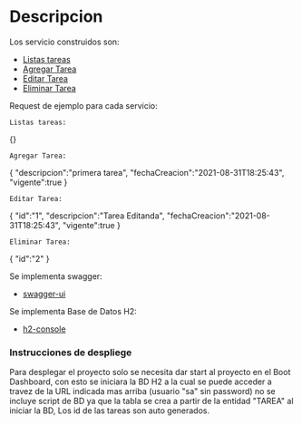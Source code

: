 # Descripcion



Los servicio construidos son:

* [Listas tareas](http://localhost:8080/api/list)
* [Agregar Tarea](http://localhost:8080/api/add)
* [Editar Tarea](http://localhost:8080/api/edit)
* [Eliminar Tarea](http://localhost:8080/api/delete)

Request de ejemplo para cada servicio:

	Listas tareas:
{}

	Agregar Tarea:
	
{
	"descripcion":"primera tarea",
	"fechaCreacion":"2021-08-31T18:25:43",
	"vigente":true
}

	Editar Tarea:
{
    "id":"1",
	"descripcion":"Tarea Editanda",
	"fechaCreacion":"2021-08-31T18:25:43",
	"vigente":true
}

	Eliminar Tarea:
{
    "id":"2"
}

Se implementa swagger:

* [swagger-ui](http://localhost:8080/swagger-ui.html#/controller)

Se implementa Base de Datos H2:

* [h2-console](http://localhost:8080/h2-console/)

### Instrucciones de despliege

Para desplegar el proyecto solo se necesita dar start al proyecto en el Boot Dashboard,
con esto se iniciara la BD H2 a la cual se puede acceder a travez de la URL indicada mas arriba (usuario "sa" sin password)
no se incluye script de BD ya que la tabla se crea a partir de la entidad "TAREA" al iniciar la BD, Los id de las tareas son auto generados.


